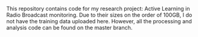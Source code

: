 This repository contains code for my research project: Active Learning in Radio Broadcast monitoring. Due to their sizes on the order of 100GB, I do not have the training data uploaded here.
However, all the processing and analysis code can be found on the master branch. 
